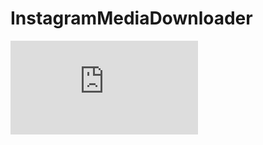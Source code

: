 # InstagramMediaDownloader
![InstagramDownloader](https://web-capture.net/picture.php?pic_index=1&presentation_method=inline)
